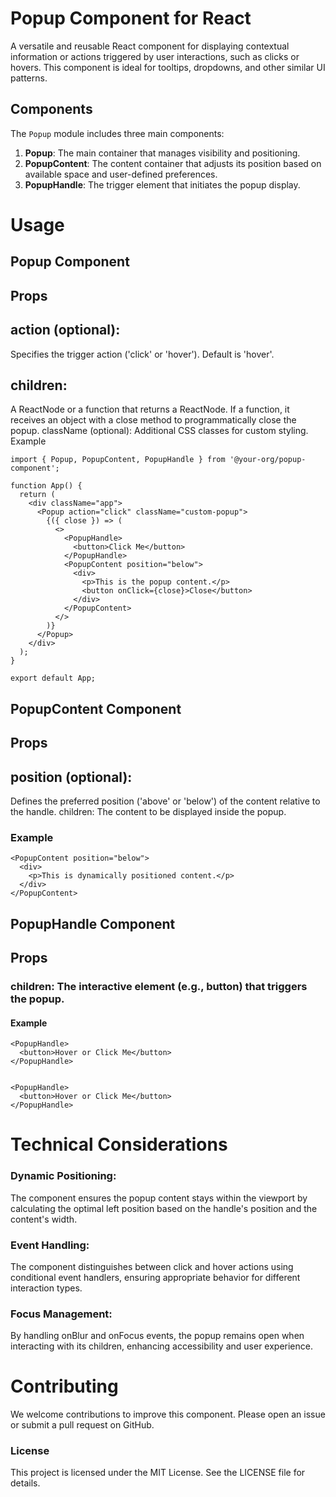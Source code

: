 # Popup Component for React

A versatile and reusable React component for displaying contextual information or actions triggered by user interactions, such as clicks or hovers. This component is ideal for tooltips, dropdowns, and other similar UI patterns.

## Components

The `Popup` module includes three main components:

1. **Popup**: The main container that manages visibility and positioning.
2. **PopupContent**: The content container that adjusts its position based on available space and user-defined preferences.
3. **PopupHandle**: The trigger element that initiates the popup display.

 
# Usage
## Popup Component
## Props
## action (optional): 
Specifies the trigger action ('click' or 'hover'). Default is 'hover'.
## children: 
A ReactNode or a function that returns a ReactNode. If a function, it receives an object with a close method to programmatically close the popup.
className (optional): Additional CSS classes for custom styling.
Example

```
import { Popup, PopupContent, PopupHandle } from '@your-org/popup-component';

function App() {
  return (
    <div className="app">
      <Popup action="click" className="custom-popup">
        {({ close }) => (
          <>
            <PopupHandle>
              <button>Click Me</button>
            </PopupHandle>
            <PopupContent position="below">
              <div>
                <p>This is the popup content.</p>
                <button onClick={close}>Close</button>
              </div>
            </PopupContent>
          </>
        )}
      </Popup>
    </div>
  );
}

export default App;
```

## PopupContent Component
## Props
## position (optional): 
Defines the preferred position ('above' or 'below') of the content relative to the handle.
children: The content to be displayed inside the popup.

### Example
```
<PopupContent position="below">
  <div>
    <p>This is dynamically positioned content.</p>
  </div>
</PopupContent>
```

## PopupHandle Component
## Props
### children: The interactive element (e.g., button) that triggers the popup.
#### Example
```
<PopupHandle>
  <button>Hover or Click Me</button>
</PopupHandle>


<PopupHandle>
  <button>Hover or Click Me</button>
</PopupHandle>
```

# Technical Considerations
### Dynamic Positioning: 
The component ensures the popup content stays within the viewport by calculating the optimal left position based on the handle's position and the content's width.
### Event Handling: 
The component distinguishes between click and hover actions using conditional event handlers, ensuring appropriate behavior for different interaction types.
### Focus Management: 
By handling onBlur and onFocus events, the popup remains open when interacting with its children, enhancing accessibility and user experience.

# Contributing
We welcome contributions to improve this component. Please open an issue or submit a pull request on GitHub.

### License
This project is licensed under the MIT License. See the LICENSE file for details.

 